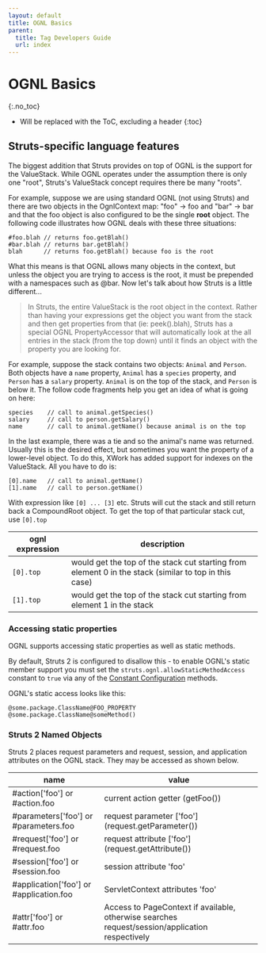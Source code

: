 ```yaml
---
layout: default
title: OGNL Basics
parent:
  title: Tag Developers Guide
  url: index
---
```


# OGNL Basics
{:.no_toc}

* Will be replaced with the ToC, excluding a header
{:toc}

## Struts-specific language features

The biggest addition that Struts provides on top of OGNL is the support for the ValueStack. While OGNL operates under
the assumption there is only one "root", Struts's ValueStack concept requires there be many "roots".

For example, suppose we are using standard OGNL (not using Struts) and there are two objects in the OgnlContext map:
"foo" -> foo and "bar" -> bar and that the foo object is also configured to be the single **root** object.
The following code illustrates how OGNL deals with these three situations:

```
#foo.blah // returns foo.getBlah()
#bar.blah // returns bar.getBlah()
blah      // returns foo.getBlah() because foo is the root
```

What this means is that OGNL allows many objects in the context, but unless the object you are trying to access is the
root, it must be prepended with a namespaces such as @bar. Now let's talk about how Struts is a little different...

> In Struts, the entire ValueStack is the root object in the context. Rather than having your expressions get the object
> you want from the stack and then get properties from that (ie: peek().blah), Struts has a special OGNL
> PropertyAccessor that will automatically look at the all entries in the stack (from the top down) until it finds 
> an object with the property you are looking for.

For example, suppose the stack contains two objects: `Animal` and `Person`. Both objects have a `name` property, 
`Animal` has a `species` property, and `Person` has a `salary` property. `Animal` is on the top of the stack, 
and `Person` is below it. The follow code fragments help you get an idea of what is going on here:

```
species    // call to animal.getSpecies()
salary     // call to person.getSalary()
name       // call to animal.getName() because animal is on the top
```

In the last example, there was a tie and so the animal's name was returned. Usually this is the desired effect, but
sometimes you want the property of a lower-level object. To do this, XWork has added support for indexes on the
ValueStack. All you have to do is:

```
[0].name   // call to animal.getName()
[1].name   // call to person.getName()
```

With expression like `[0] ... [3]` etc. Struts will cut the stack and still return back a CompoundRoot object. To get
the top of that particular stack cut, use `[0].top`

| ognl expression | description                                                                                           |
|-----------------|-------------------------------------------------------------------------------------------------------|
| `[0].top`       | would get the top of the stack cut starting from element 0 in the stack (similar to top in this case) |
| `[1].top`       | would get the top of the stack cut starting from element 1 in the stack                               |

### Accessing static properties

OGNL supports accessing static properties as well as static methods.

By default, Struts 2 is configured to disallow this - to enable OGNL's static member support you must set the
`struts.ognl.allowStaticMethodAccess` constant to `true` via any 
of the [Constant Configuration](../core-developers/constant-configuration) methods.

OGNL's static access looks like this:

```
@some.package.ClassName@FOO_PROPERTY
@some.package.ClassName@someMethod()
```

### Struts 2 Named Objects

Struts 2 places request parameters and request, session, and application attributes on the OGNL stack. They may be
accessed as shown below.

| name                                    | value                                                                                           |
|-----------------------------------------|-------------------------------------------------------------------------------------------------|
| #action['foo'] or #action.foo           | current action getter (getFoo())                                                                |
| #parameters['foo'] or #parameters.foo   | request parameter ['foo'] (request.getParameter())                                              |
| #request['foo'] or #request.foo         | request attribute ['foo'] (request.getAttribute())                                              |
| #session['foo'] or #session.foo         | session attribute 'foo'                                                                         |
| #application['foo'] or #application.foo | ServletContext attributes 'foo'                                                                 |
| #attr['foo'] or #attr.foo               | Access to PageContext if available, otherwise searches request/session/application respectively |
